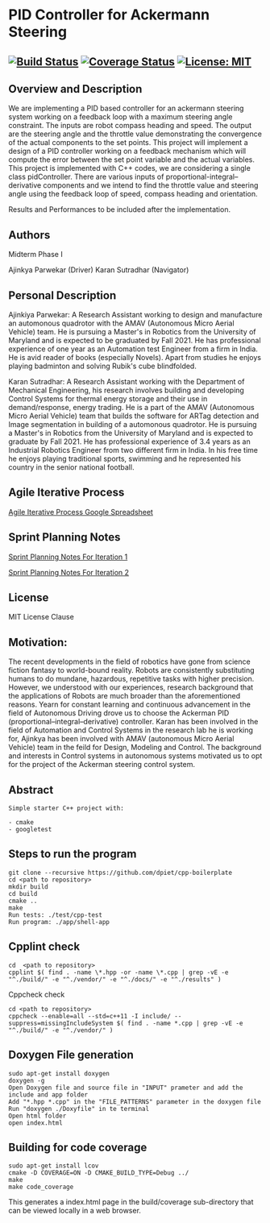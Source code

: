 # PID Controller for Ackermann Steering
[![Build Status](https://travis-ci.org/Karansutradhar/ackerman_pid_controller.svg?branch=iteration2)](https://travis-ci.org/Karansutradhar/ackerman_pid_controller)
[![Coverage Status](https://coveralls.io/repos/github/Karansutradhar/ackerman_pid_controller/badge.svg?branch=iteration2)](https://coveralls.io/github/Karansutradhar/ackerman_pid_controller?branch=iteration2)
[![License: MIT](https://img.shields.io/badge/License-MIT-blue.svg)](https://opensource.org/licenses/MIT)
---

## Overview and Description

We are implementing a PID based controller for an ackermann steering system working on a feedback loop with a maximum steering angle constraint. The inputs are robot compass heading and speed. The output are the steering angle and the throttle value demonstrating the convergence of the actual components to the set points. This project will implement a design of a PID controller working on a feedback mechanism which will compute the error between the set point variable and the actual variables. This project is implemented with C++ codes, we are considering a single class pidController. There are various inputs of proportional-integral–derivative components and we intend to find the throttle value and steering angle using the feedback loop of speed, compass heading and orientation.

Results and Performances to be included after the implementation.


## Authors

Midterm Phase I
 
Ajinkya Parwekar (Driver)
Karan Sutradhar (Navigator)


## Personal Description


Ajinkiya Parwekar:
A Research Assistant working to design and manufacture an automonous quadrotor with the AMAV (Autonomous Micro Aerial Vehicle) team. He is pursuing a Master's in Robotics from the University of Maryland and is expected to be graduated by Fall 2021. He has professional experience of one year as an Automation test Engineer from a firm in India. He is avid reader of books (especially Novels). Apart from studies he enjoys playing badminton and solving Rubik's cube blindfolded.  

Karan Sutradhar:
A Research Assistant working with the Department of Mechanical Engineering, his research involves building and developing Control Systems for thermal energy storage and their use in demand/response, energy trading. He is a part of the AMAV (Autonomous Micro Aerial Vehicle) team that builds the software for ARTag detection and Image segmentation in building of a automonous quadrotor. He is pursuing a Master's in Robotics from the University of Maryland and is expected to graduate by Fall 2021. He has professional experience of 3.4 years as an Industrial Robotics Engineer from two different firm in India. In his free time he enjoys playing traditional sports, swimming and he represented his country in the senior national football.



## Agile Iterative Process

[Agile Iterative Process Google Spreadsheet](https://docs.google.com/spreadsheets/d/1h2nwnI-me5BiQL5BhDgtjJHhiWp_mYoPdVkZe6hzyFI/edit?usp=sharing)

## Sprint Planning Notes
[Sprint Planning Notes For Iteration 1](https://docs.google.com/document/d/1I3oo1O6Uo4DJCLdgcUL5v5L1ioNQ-vy0LTcZkPlc0Hs/edit?usp=sharing)

[Sprint Planning Notes For Iteration 2](https://docs.google.com/document/d/1I1ZMmugRXw0pq8niMBT0wEArmI_0nNvSu69mTJZ4-fw/edit?usp=sharing)

## License

MIT License Clause

## Motivation:

The recent developments in the field of robotics have gone from science fiction fantasy to world-bound reality. Robots are consistently substituting humans to do mundane, hazardous, repetitive tasks with higher precision. However, we understood with our experiences, research background that the applications of Robots are much broader than the aforementioned reasons. Yearn for constant learning and continuous advancement in the field of Autonomous Driving drove us to choose the Ackerman PID (proportional–integral–derivative) controller. Karan has been involved in the field of Automation and Control Systems in the research lab he is working for, Ajinkya has been involved with AMAV (autonomous Micro Aerial Vehicle) team in the feild for Design, Modeling and Control. The background and interests in Control systems in autonomous systems motivated us to opt for the project of the Ackerman steering control system.


## Abstract
```
Simple starter C++ project with:

- cmake
- googletest

```
## Steps to run the program
```
git clone --recursive https://github.com/dpiet/cpp-boilerplate
cd <path to repository>
mkdir build
cd build
cmake ..
make
Run tests: ./test/cpp-test
Run program: ./app/shell-app

```

## Cpplint check
```
cd  <path to repository>
cpplint $( find . -name \*.hpp -or -name \*.cpp | grep -vE -e "^./build/" -e "^./vendor/" -e "^./docs/" -e "^./results" )

```

Cppcheck check
```
cd <path to repository>
cppcheck --enable=all --std=c++11 -I include/ --suppress=missingIncludeSystem $( find . -name *.cpp | grep -vE -e "^./build/" -e "^./vendor/" )

```

## Doxygen File generation
```
sudo apt-get install doxygen
doxygen -g
Open Doxygen file and source file in "INPUT" prameter and add the include and app folder
Add "*.hpp *.cpp" in the "FILE_PATTERNS" parameter in the doxygen file
Run "doxygen ./Doxyfile" in te terminal
Open html folder
open index.html
```

## Building for code coverage
```
sudo apt-get install lcov
cmake -D COVERAGE=ON -D CMAKE_BUILD_TYPE=Debug ../
make
make code_coverage
```
This generates a index.html page in the build/coverage sub-directory that can be viewed locally in a web browser.






